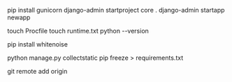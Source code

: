 pip install gunicorn
django-admin startproject core .
django-admin startapp newapp

touch Procfile
touch runtime.txt
python --version

pip install whitenoise

python manage.py collectstatic
pip freeze > requirements.txt

git remote add origin <Remote url>